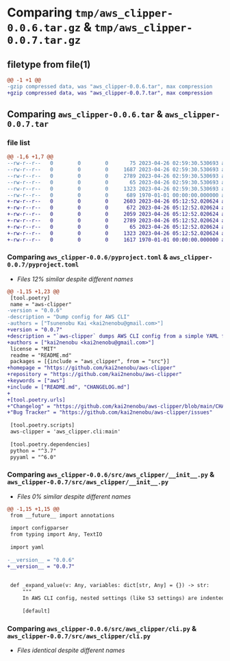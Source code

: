 # Comparing `tmp/aws_clipper-0.0.6.tar.gz` & `tmp/aws_clipper-0.0.7.tar.gz`

## filetype from file(1)

```diff
@@ -1 +1 @@
-gzip compressed data, was "aws_clipper-0.0.6.tar", max compression
+gzip compressed data, was "aws_clipper-0.0.7.tar", max compression
```

## Comparing `aws_clipper-0.0.6.tar` & `aws_clipper-0.0.7.tar`

### file list

```diff
@@ -1,6 +1,7 @@
--rw-r--r--   0        0        0       75 2023-04-26 02:59:30.530693 aws_clipper-0.0.6/README.md
--rw-r--r--   0        0        0     1687 2023-04-26 02:59:30.530693 aws_clipper-0.0.6/pyproject.toml
--rw-r--r--   0        0        0     2789 2023-04-26 02:59:30.530693 aws_clipper-0.0.6/src/aws_clipper/__init__.py
--rw-r--r--   0        0        0       65 2023-04-26 02:59:30.530693 aws_clipper-0.0.6/src/aws_clipper/__main__.py
--rw-r--r--   0        0        0     1323 2023-04-26 02:59:30.530693 aws_clipper-0.0.6/src/aws_clipper/cli.py
--rw-r--r--   0        0        0      689 1970-01-01 00:00:00.000000 aws_clipper-0.0.6/PKG-INFO
+-rw-r--r--   0        0        0     2603 2023-04-26 05:12:52.020624 aws_clipper-0.0.7/CHANGELOG.md
+-rw-r--r--   0        0        0      672 2023-04-26 05:12:52.020624 aws_clipper-0.0.7/README.md
+-rw-r--r--   0        0        0     2059 2023-04-26 05:12:52.020624 aws_clipper-0.0.7/pyproject.toml
+-rw-r--r--   0        0        0     2789 2023-04-26 05:12:52.020624 aws_clipper-0.0.7/src/aws_clipper/__init__.py
+-rw-r--r--   0        0        0       65 2023-04-26 05:12:52.020624 aws_clipper-0.0.7/src/aws_clipper/__main__.py
+-rw-r--r--   0        0        0     1323 2023-04-26 05:12:52.020624 aws_clipper-0.0.7/src/aws_clipper/cli.py
+-rw-r--r--   0        0        0     1617 1970-01-01 00:00:00.000000 aws_clipper-0.0.7/PKG-INFO
```

### Comparing `aws_clipper-0.0.6/pyproject.toml` & `aws_clipper-0.0.7/pyproject.toml`

 * *Files 12% similar despite different names*

```diff
@@ -1,15 +1,23 @@
 [tool.poetry]
 name = "aws-clipper"
-version = "0.0.6"
-description = "Dump config for AWS CLI"
-authors = ["Tsunenobu Kai <kai2nenobu@gmail.com>"]
+version = "0.0.7"
+description = "`aws-clipper` dumps AWS CLI config from a simple YAML file."
+authors = ["kai2nenobu <kai2nenobu@gmail.com>"]
 license = "MIT"
 readme = "README.md"
 packages = [{include = "aws_clipper", from = "src"}]
+homepage = "https://github.com/kai2nenobu/aws-clipper"
+repository = "https://github.com/kai2nenobu/aws-clipper"
+keywords = ["aws"]
+include = ["README.md", "CHANGELOG.md"]
+
+[tool.poetry.urls]
+"Changelog" = "https://github.com/kai2nenobu/aws-clipper/blob/main/CHANGELOG.md"
+"Bug Tracker" = "https://github.com/kai2nenobu/aws-clipper/issues"
 
 [tool.poetry.scripts]
 aws-clipper = 'aws_clipper.cli:main'
 
 [tool.poetry.dependencies]
 python = "^3.7"
 pyyaml = "^6.0"
```

### Comparing `aws_clipper-0.0.6/src/aws_clipper/__init__.py` & `aws_clipper-0.0.7/src/aws_clipper/__init__.py`

 * *Files 0% similar despite different names*

```diff
@@ -1,15 +1,15 @@
 from __future__ import annotations
 
 import configparser
 from typing import Any, TextIO
 
 import yaml
 
-__version__ = "0.0.6"
+__version__ = "0.0.7"
 
 
 def _expand_value(v: Any, variables: dict[str, Any] = {}) -> str:
     """
     In AWS CLI config, nested settings (like S3 settings) are indented as below.
 
     [default]
```

### Comparing `aws_clipper-0.0.6/src/aws_clipper/cli.py` & `aws_clipper-0.0.7/src/aws_clipper/cli.py`

 * *Files identical despite different names*

